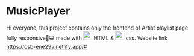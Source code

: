 # MusicPlayer
Hi everyone, this project contains only the frontend of Artist playlist page fully responsive📱💻 made with <img style='height: 24px; width: 24px;' src='https://cdn-icons-png.flaticon.com/128/1051/1051277.png' >
 HTML & <img style='height: 24px; width: 24px;' src='https://cdn-icons-png.flaticon.com/128/732/732190.png' > css. Website link https://csb-ene29v.netlify.app/#
